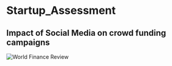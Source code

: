 # Startup_Assessment

## Impact of Social Media on crowd funding campaigns
 
![World Finance Review](https://github.com/Sagar401/Startup_Assessment_using_ML/blob/master/startups_world_finance_review.jpg)
